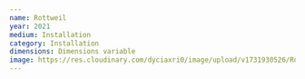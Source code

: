 ```yaml
---
name: Rottweil
year: 2021
medium: Installation
category: Installation
dimensions: Dimensions variable
image: https://res.cloudinary.com/dyciaxri0/image/upload/v1731930526/Rottweil/MA_Forum_Kunst_Rottweil_2021_bejtjb.jpg
---
```


